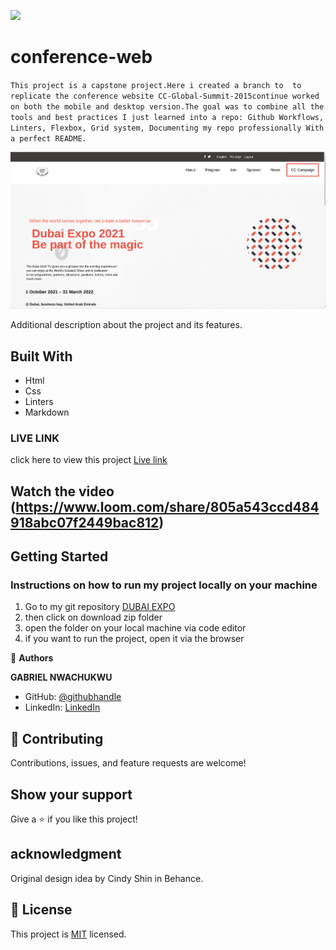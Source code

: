 
![](https://img.shields.io/badge/Microverse-blueviolet)

# conference-web

`This project is a capstone project.Here i created a branch to  to replicate the conference website CC-Global-Summit-2015continue worked on both the mobile and desktop version.The goal was to combine all the tools and best practices I just learned into a repo: Github Workflows, Linters, Flexbox, Grid system, Documenting my repo professionally With a perfect README.`

![screenshot](images/screen-shot-43.png)

Additional description about the project and its features.

## Built With

- Html
- Css
- Linters
- Markdown

### LIVE LINK
 click here to view this project [Live link](https://gabrielcoder247.github.io/capstone-project/)

 ## Watch the video (https://www.loom.com/share/805a543ccd484918abc07f2449bac812)


## Getting Started
### Instructions on how to run my project locally on your machine
1. Go  to my git repository [DUBAI EXPO](https://github.com/gabrielcoder247/capstone-project/tree/dynamic-js)
2. then click on download zip folder
3. open the folder on your local machine via code editor
4. if you want to run the project, open it via the browser



👤 **Authors**

**GABRIEL NWACHUKWU**

- GitHub: [@githubhandle](https://github.com/gabrielcoder247)
- LinkedIn: [LinkedIn](https://www.linkedin.com/in/gabriel-nwachukwu-209613173/)


## 🤝 Contributing

Contributions, issues, and feature requests are welcome!


## Show your support

Give a ⭐️ if you like this project!
## acknowledgment
Original design idea by Cindy Shin in Behance.


## 📝 License

This project is [MIT](./MIT.md) licensed.
